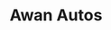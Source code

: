 ---
title: "Awan Autos"
url: /karachi/awan-autos-shop-no-03-nand-road-bukhari-arcade-hira-lal-rd-near-fawara-chok-gazdarabad-police-head-quarters/
shop: motorcycle
---